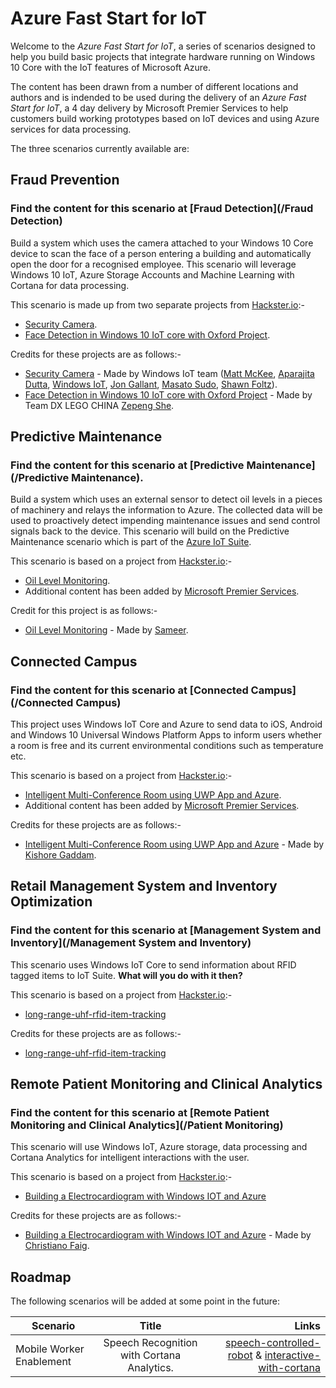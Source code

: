 # Azure Fast Start for IoT

Welcome to the *Azure Fast Start for IoT*, a series of scenarios designed to help you build basic projects that integrate hardware running on Windows 10 Core with the IoT features of Microsoft Azure.

The content has been drawn from a number of different locations and authors and is indended to be used during the delivery of an *Azure Fast Start for IoT*, a 4 day delivery by Microsoft Premier Services to help customers build working prototypes based on IoT devices and using Azure services for data processing.

The three scenarios currently available are:

Fraud Prevention
----------------

### Find the content for this scenario at [Fraud Detection](/Fraud Detection)

Build a system which uses the camera attached to your Windows 10 Core device to scan the face of a person entering a building and automatically open the door for a recognised employee. This scenario will leverage Windows 10 IoT, Azure Storage Accounts and Machine Learning with Cortana for data processing.

This scenario is made up from two separate projects from [Hackster.io](http://www.hackster.io):-

* [Security Camera](https://microsoft.hackster.io/en-US/windows-iot/security-camera-579b7f).
* [Face Detection in Windows 10 IoT core with Oxford Project](https://www.hackster.io/dx-lego-china/face-detection-in-windows-10-iot-core-with-oxford-project-509a3b).

Credits for these projects are as follows:-

* [Security Camera](https://microsoft.hackster.io/en-US/windows-iot/security-camera-579b7f) - Made by Windows IoT team ([Matt McKee](https://microsoft.hackster.io/en-US/mwmckee), [Aparajita Dutta](https://microsoft.hackster.io/en-US/apdutta), [Windows IoT](https://microsoft.hackster.io/en-US/windowsiot), [Jon Gallant](https://microsoft.hackster.io/en-US/jongallant), [Masato Sudo](https://microsoft.hackster.io/en-US/mazudo), [Shawn Foltz](https://microsoft.hackster.io/en-US/ShawnFoltz)).
* [Face Detection in Windows 10 IoT core with Oxford Project](https://www.hackster.io/dx-lego-china/face-detection-in-windows-10-iot-core-with-oxford-project-509a3b) - Made by Team DX LEGO CHINA [Zepeng She](https://www.hackster.io/cheneyszp).


Predictive Maintenance
----------------------

### Find the content for this scenario at [Predictive Maintenance](/Predictive Maintenance).

Build a system which uses an external sensor to detect oil levels in a pieces of machinery and relays the information to Azure. The collected data will be used to proactively detect impending maintenance issues and send control signals back to the device. This scenario will build on the Predictive Maintenance scenario which is part of the [Azure IoT Suite](http://wwww.azureiotsuite.com).

This scenario is based on a project from [Hackster.io](http://www.hackster.io):-

* [Oil Level Monitoring](https://www.hackster.io/sameerk/oil-level-monitoring-ac01b9).
* Additional content has been added by [Microsoft Premier Services](https://www.microsoft.com/en-us/microsoftservices/support.aspx).

Credit for this project is as follows:-

* [Oil Level Monitoring](https://www.hackster.io/sameerk/oil-level-monitoring-ac01b9) - Made by [Sameer](https://www.hackster.io/sameerk).


Connected Campus
----------------

### Find the content for this scenario at [Connected Campus](/Connected Campus)

This project uses Windows IoT Core and Azure to send data to iOS, Android and Windows 10 Universal Windows Platform Apps to inform users whether a room is free and its current environmental conditions such as temperature etc.

This scenario is based on a project from [Hackster.io](http://www.hackster.io):-

* [Intelligent Multi-Conference Room using UWP App and Azure](https://microsoft.hackster.io/en-US/Kishore10211/intelligent-multi-conference-room-using-uwp-app-and-azure-620b1d).
* Additional content has been added by [Microsoft Premier Services](https://www.microsoft.com/en-us/microsoftservices/support.aspx).

Credits for these projects are as follows:-

* [Intelligent Multi-Conference Room using UWP App and Azure](https://microsoft.hackster.io/en-US/Kishore10211/intelligent-multi-conference-room-using-uwp-app-and-azure-620b1d) - Made by [Kishore Gaddam](https://microsoft.hackster.io/en-US/Kishore10211).


Retail Management System and Inventory Optimization
---------------------------------------------------

### Find the content for this scenario at [Management System and Inventory](/Management System and Inventory)

This scenario uses Windows IoT Core to send information about RFID tagged items to IoT Suite. __What will you do with it then?__

This scenario is based on a project from [Hackster.io](http://www.hackster.io):-

* [long-range-uhf-rfid-item-tracking](https://microsoft.hackster.io/en-US/careypayette/long-range-uhf-rfid-item-tracking-system-fc5372)

Credits for these projects are as follows:-

* [long-range-uhf-rfid-item-tracking](https://microsoft.hackster.io/en-US/careypayette/long-range-uhf-rfid-item-tracking-system-fc5372)


Remote Patient Monitoring and Clinical Analytics
------------------------------------------------

### Find the content for this scenario at [Remote Patient Monitoring and Clinical Analytics](/Patient Monitoring)

This scenario will use Windows IoT, Azure storage, data processing and Cortana Analytics for intelligent interactions with the user. 

This scenario is based on a project from [Hackster.io](http://www.hackster.io):-

* [Building a Electrocardiogram with Windows IOT and Azure](https://microsoft.hackster.io/en-US/phantom_override/building-a-electrocardiogram-with-windows-iot-and-azure-8b2b44?ref=channel&ref_id=4087_popular___&offset=270)

Credits for these projects are as follows:-

* [Building a Electrocardiogram with Windows IOT and Azure](https://microsoft.hackster.io/en-US/phantom_override/building-a-electrocardiogram-with-windows-iot-and-azure-8b2b44?ref=channel&ref_id=4087_popular___&offset=270) - Made by [Christiano Faig](https://microsoft.hackster.io/en-US/phantom_override).

Roadmap
-------

The following scenarios will be added at some point in the future:

| Scenario        | Title         | Links  |
| --------------- |:-------------:| ------:|
| Mobile Worker Enablement | Speech Recognition with Cortana Analytics. | [speech-controlled-robot](https://www.hackster.io/AnuragVasanwala/speech-controlled-robot-49744c) & [interactive-with-cortana](https://www.hackster.io/ada-plasma-1f5c36/windows-iot-device-interactive-with-cortana-046906) |

